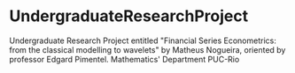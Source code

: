 # UndergraduateResearchProject
Undergraduate Research Project entitled "Financial Series Econometrics: from the classical modelling to wavelets" by Matheus Nogueira, oriented by professor Edgard Pimentel. Mathematics' Department PUC-Rio
